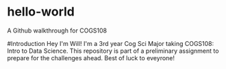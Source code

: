 # hello-world
A Github walkthrough for COGS108

#Introduction 
Hey I'm Will! I'm a 3rd year Cog Sci Major taking COGS108: Intro to Data Science. 
This repository is part of a preliminary assignment to prepare for the challenges
ahead. Best of luck to eveyrone!

